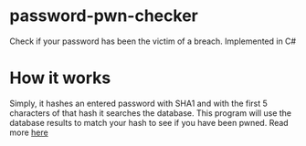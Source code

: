 # password-pwn-checker
Check if your password has been the victim of a breach. Implemented in C#

# How it works  
Simply, it hashes an entered password with SHA1 and with the first 5 characters of that hash it searches the database. This program will use the database results to match your hash to see if you have been pwned. Read more [here](https://haveibeenpwned.com/API/v2#PwnedPasswords)
